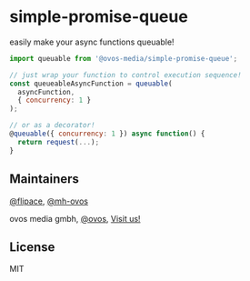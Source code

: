 # simple-promise-queue

easily make your async functions queuable!

```js
import queuable from '@ovos-media/simple-promise-queue';

// just wrap your function to control execution sequence!
const queueableAsyncFunction = queuable(
  asyncFunction, 
  { concurrency: 1 }
);

// or as a decorator!
@queuable({ concurrency: 1 }) async function() {
  return request(...);
}
```

## Maintainers

[@flipace](https://github.com/flipace), [@mh-ovos](https://github.com/mh-ovos)

ovos media gmbh, [@ovos](https://github.com/ovos), [Visit us!](https://ovos.at)

## License

MIT